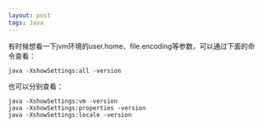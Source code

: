 ```yaml
---
layout: post
tags: Java
---
```


有时候想看一下jvm环境的user.home、file.encoding等参数，可以通过下面的命令查看：

```
java -XshowSettings:all -version
```

也可以分别查看：

```
java -XshowSettings:vm -version
java -XshowSettings:properties -version
java -XshowSettings:locale -version
```
